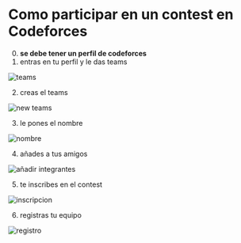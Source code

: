 # Como participar en un contest en Codeforces 

0. **se debe tener un perfil de codeforces**
1. entras en tu perfil y le das teams

![teams]()

2. creas el teams

![new teams]()

3. le pones el nombre

![nombre](.jpg)

4. añades a tus amigos

![añadir integrantes]()

5. te inscribes en el contest

![inscripcion]()

6. registras tu equipo

![registro]()